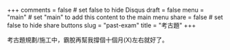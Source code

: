 +++
comments = false	# set false to hide Disqus
draft = false
menu = "main"		# set "main" to add this content to the main menu
share = false	# set false to hide share buttons
slug = "past-exam"
title = "考古題"
+++

考古題規劃/施工中，霸脫再幫我撐個十個月(X)左右就好了。